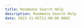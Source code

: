 ```yaml
---
title: Roommate Search Help
description: Roommate Search Help
date: 2023-11-05T21:00:00.000Z
---
```


